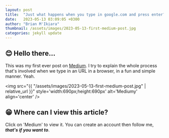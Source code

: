```yaml
---
layout: post
title:  "Just what happens when you type in google.com and press enter?"
date:   2023-05-13 03:09:05 +0300
author: "Brian M'Ikiara"
thumbnail: /assets/images/2023-05-13-first-medium-post.jpg
categories: jekyll update
---
```


## 😊 Hello there...

This was my first ever post on [Medium](https://medium.com/@brian_ikiara/just-what-happens-when-you-type-google-com-in-your-browser-and-press-enter-4df535c56545). I try to explain the whole process that's involved when we type in an URL in a browser, in a fun and simple manner. Yeah.

<img src="{{ "/assets/images/2023-05-13-first-medium-post.jpg" | relative_url }}" style='width:690px;height:690px' alt='Mediumy' align='center' />

## 😁 Where can I view this article?

Click on 'Medium' to view it. You can create an account then follow me, ***that's if you want to***.
